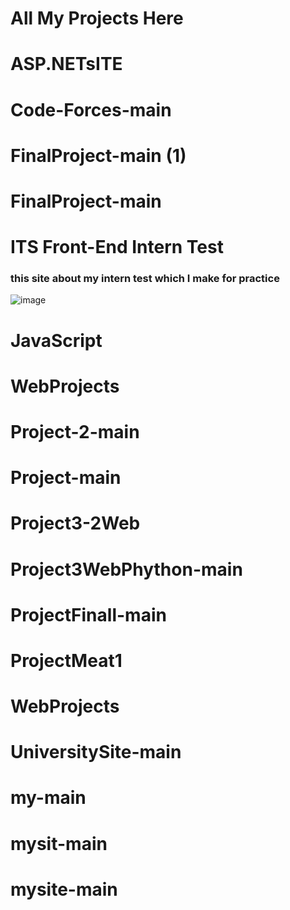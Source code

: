 # All My Projects Here

# ASP.NETsITE
# Code-Forces-main
# FinalProject-main (1)
# FinalProject-main
# ITS Front-End Intern Test
### this site about my intern test which I make for practice
![image](https://user-images.githubusercontent.com/90970075/203694257-99186d95-5233-40ff-a27c-4b2771eea8cf.png)

# JavaScript
# WebProjects
# Project-2-main
# Project-main
# Project3-2Web
# Project3WebPhython-main
# ProjectFinall-main
# ProjectMeat1
# WebProjects
# UniversitySite-main
# my-main
# mysit-main
# mysite-main
